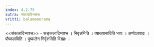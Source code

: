 ```yaml
---
index: 4.2.75
sutra: संकलादिभ्यश्च
vritti: balamanorama
---
```


<<संकलादिभ्यश्च>> - सङ्कलादिभ्यश्च । निवृत्तमिति । व्याख्यानादिति भावः । अणोऽपवादः । पौष्कलमिति । पुष्कलेन निर्वृत्तमिति विग्रहः ।